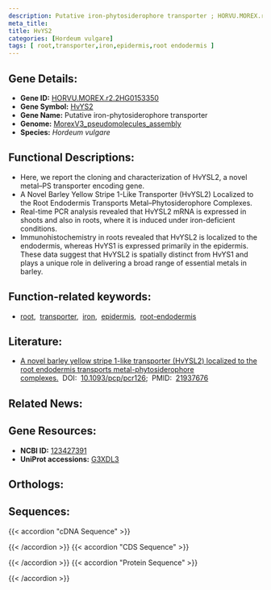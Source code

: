 ```yaml
---
description: Putative iron-phytosiderophore transporter ; HORVU.MOREX.r2.2HG0153350 ; Hordeum vulgare
meta_title:
title: HvYS2
categories: [Hordeum vulgare]
tags: [ root,transporter,iron,epidermis,root endodermis ]
---
```


## Gene Details:
- **Gene ID:** [HORVU.MOREX.r2.2HG0153350](https://ensembl.gramene.org/id/HORVU.MOREX.r2.2HG0153350)
- **Gene Symbol:** <u>HvYS2</u>
- **Gene Name:** Putative iron-phytosiderophore transporter
- **Genome:** [MorexV3_pseudomolecules_assembly](https://ensembl.gramene.org/Hordeum_vulgare/Info/Index)
- **Species:** *Hordeum vulgare*

## Functional Descriptions:
   - Here, we report the cloning and characterization of HvYSL2, a novel metal–PS transporter encoding gene.
   - A Novel Barley Yellow Stripe 1-Like Transporter (HvYSL2) Localized to the Root Endodermis Transports Metal–Phytosiderophore Complexes.
   - Real-time PCR analysis revealed that HvYSL2 mRNA is expressed in shoots and also in roots, where it is induced under iron-deficient conditions.
   - Immunohistochemistry in roots revealed that HvYSL2 is localized to the endodermis, whereas HvYS1 is expressed primarily in the epidermis. These data suggest that HvYSL2 is spatially distinct from HvYS1 and plays a unique role in delivering a broad range of essential metals in barley.

## Function-related keywords:
   - [root](/tags/root/),&nbsp;&nbsp;[transporter](/tags/transporter/),&nbsp;&nbsp;[iron](/tags/iron/),&nbsp;&nbsp;[epidermis](/tags/epidermis/),&nbsp;&nbsp;[root-endodermis](/tags/root-endodermis/)

## Literature:
   - [A novel barley yellow stripe 1-like transporter (HvYSL2) localized to the root endodermis transports metal-phytosiderophore complexes.](https://doi.org/10.1093/pcp/pcr126)&nbsp;&nbsp;DOI:&nbsp;&nbsp;[10.1093/pcp/pcr126](https://doi.org/10.1093/pcp/pcr126);&nbsp;&nbsp;PMID:&nbsp;&nbsp;[21937676](https://pubmed.ncbi.nlm.nih.gov/21937676/)

## Related News:

## Gene Resources:
- **NCBI ID:**  [123427391](https://www.ncbi.nlm.nih.gov/gene/?term=123427391)
- **UniProt accessions:**  [G3XDL3](https://www.uniprot.org/uniprotkb/G3XDL3/entry)

## Orthologs:

## Sequences:
{{< accordion "cDNA Sequence" >}}

{{< /accordion >}}
{{< accordion "CDS Sequence" >}}

{{< /accordion >}}
{{< accordion "Protein Sequence" >}}

{{< /accordion >}}
